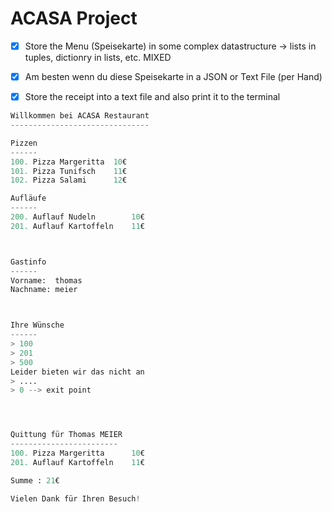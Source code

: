 # ACASA Project


- [X] Store the Menu (Speisekarte) in some complex datastructure -> lists in tuples, dictionry in lists, etc. MIXED
- [X] Am besten wenn du diese Speisekarte in a JSON or Text File (per Hand)
- [X] Store the receipt into a text file and also print it to the terminal


~~~python
Willkommen bei ACASA Restaurant
-------------------------------

Pizzen
------
100. Pizza Margeritta  10€
101. Pizza Tunifsch    11€
102. Pizza Salami      12€

Aufläufe
------
200. Auflauf Nudeln        10€
201. Auflauf Kartoffeln    11€



Gastinfo
------
Vorname:  thomas
Nachname: meier



Ihre Wünsche
------
> 100
> 201
> 500
Leider bieten wir das nicht an
> ....
> 0 --> exit point




Quittung für Thomas MEIER
------------------------
100. Pizza Margeritta      10€
201. Auflauf Kartoffeln    11€

Summe : 21€

Vielen Dank für Ihren Besuch!


~~~
